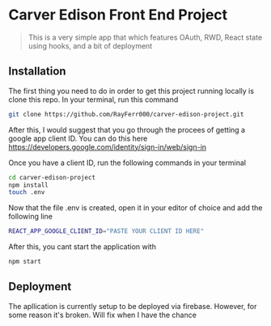 # Carver Edison Front End Project
> This is a very simple app that which features OAuth, RWD, React state using hooks, and a bit of deployment


## Installation

The first thing you need to do in order to get this project running locally is clone this repo. In your terminal, run this command

```sh
git clone https://github.com/RayFerr000/carver-edison-project.git
```
After this, I would suggest that you go through the procees of getting a google app client ID. You can do this here https://developers.google.com/identity/sign-in/web/sign-in

Once you have a client ID, run the following commands in your terminal

```sh
cd carver-edison-project
npm install
touch .env
```
Now that the file .env is created, open it in your editor of choice and add the following line

```sh
REACT_APP_GOOGLE_CLIENT_ID="PASTE YOUR CLIENT ID HERE"
```

After this, you cant start the application with 
```sh
npm start
```
## Deployment

The apllication is currently setup to be deployed via firebase. However, for some reason it's broken. Will fix when I have the chance
